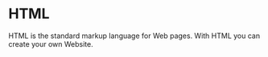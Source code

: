 # HTML
HTML is the standard markup language for Web pages. With HTML you can create your own Website. 

